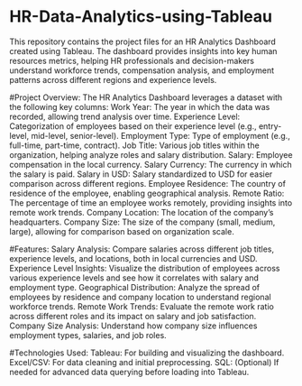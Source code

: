 # HR-Data-Analytics-using-Tableau
This repository contains the project files for an HR Analytics Dashboard created using Tableau. The dashboard provides insights into key human resources metrics, helping HR professionals and decision-makers understand workforce trends, compensation analysis, and employment patterns across different regions and experience levels.

#Project Overview:
The HR Analytics Dashboard leverages a dataset with the following key columns:
Work Year: The year in which the data was recorded, allowing trend analysis over time.
Experience Level: Categorization of employees based on their experience level (e.g., entry-level, mid-level, senior-level).
Employment Type: Type of employment (e.g., full-time, part-time, contract).
Job Title: Various job titles within the organization, helping analyze roles and salary distribution.
Salary: Employee compensation in the local currency.
Salary Currency: The currency in which the salary is paid.
Salary in USD: Salary standardized to USD for easier comparison across different regions.
Employee Residence: The country of residence of the employee, enabling geographical analysis.
Remote Ratio: The percentage of time an employee works remotely, providing insights into remote work trends.
Company Location: The location of the company’s headquarters.
Company Size: The size of the company (small, medium, large), allowing for comparison based on organization scale.

#Features:
Salary Analysis: Compare salaries across different job titles, experience levels, and locations, both in local currencies and USD.
Experience Level Insights: Visualize the distribution of employees across various experience levels and see how it correlates with salary and employment type.
Geographical Distribution: Analyze the spread of employees by residence and company location to understand regional workforce trends.
Remote Work Trends: Evaluate the remote work ratio across different roles and its impact on salary and job satisfaction.
Company Size Analysis: Understand how company size influences employment types, salaries, and job roles.

#Technologies Used:
Tableau: For building and visualizing the dashboard.
Excel/CSV: For data cleaning and initial preprocessing.
SQL: (Optional) If needed for advanced data querying before loading into Tableau.
